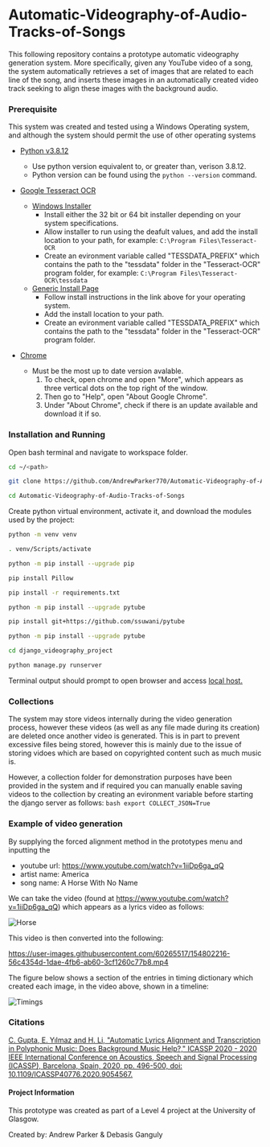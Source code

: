 # Automatic-Videography-of-Audio-Tracks-of-Songs

This following repository contains a prototype automatic videography generation system. More specifically, given any YouTube video of a song, the system automatically retrieves a set of images that are related to each line of the song, and inserts these images in an automatically created video track seeking to align these images with the background audio. 

### Prerequisite
This system was created and tested using a Windows Operating system, and although the system should permit the use of other operating systems 

* [Python v3.8.12](https://www.python.org/)
    * Use python version equivalent to, or greater than, verison 3.8.12.
    * Python version can be found using the ``` python --version ``` command.
* [Google Tesseract OCR](https://tesseract-ocr.github.io/tessdoc/Home.html)
    * [Windows Installer](https://github.com/UB-Mannheim/tesseract/wiki)
        * Install either the 32 bit or 64 bit installer depending on your system specifications.
        * Allow installer to run using the deafult values, and add the install location to your path, for example: ```C:\Program Files\Tesseract-OCR ```
        * Create an evironment variable called "TESSDATA_PREFIX" which contains the path to the "tessdata" folder in the "Tesseract-OCR" program folder, for example: ```C:\Program Files\Tesseract-OCR\tessdata```
    * [Generic Install Page](https://tesseract-ocr.github.io/tessdoc/Home.html)
        * Follow install instructions in the link above for your operating system.
        * Add the install location to your path.
        * Create an evironment variable called "TESSDATA_PREFIX" which contains the path to the "tessdata" folder in the "Tesseract-OCR" program folder.

* [Chrome](https://support.google.com/chrome/answer/95346?hl=en-GB&co=GENIE.Platform%3DDesktop)
    * Must be the most up to date version avalable.
        1. To check, open chrome and open "More", which appears as three vertical dots on the top right of the window.
        2. Then go to "Help", open "About Google Chrome".
        3. Under "About Chrome", check if there is an update available and download it if so.

### Installation and Running

Open bash terminal and navigate to workspace folder. 

```bash
cd ~/<path>
```
```bash
git clone https://github.com/AndrewParker770/Automatic-Videography-of-Audio-Tracks-of-Songs.git
```
```bash
cd Automatic-Videography-of-Audio-Tracks-of-Songs
```

Create python virtual environment, activate it, and download the modules used by the project:

```bash
python -m venv venv
```
```bash
. venv/Scripts/activate
```
```bash
python -m pip install --upgrade pip
```
```bash
pip install Pillow
```
```bash
pip install -r requirements.txt
```
```bash
python -m pip install --upgrade pytube
```
```bash
pip install git+https://github.com/ssuwani/pytube
```
```bash
python -m pip install --upgrade pytube
```
```bash
cd django_videography_project
```
```bash
python manage.py runserver
```
Terminal output should prompt to open browser and access [local host.](http://127.0.0.1:8000/)


### Collections
The system may store videos internally during the video generation process, however these videos (as well as any file made during its creation) are deleted once another video is generated. This is in part to prevent excessive files being stored, however this is mainly due to the issue of storing vidoes which are based on copyrighted content such as much music is.

However, a collection folder for demonstration purposes have been provided in the system and if required you can manually enable saving videos to the collection by creating an evironment variable before starting the django server as follows:
```bash export COLLECT_JSON=True ```

### Example of video generation
By supplying the forced alignment method in the prototypes menu and inputting the 
* youtube url: https://www.youtube.com/watch?v=1iiDp6ga_qQ
* artist name: America
* song name: A Horse With No Name

We can take the video (found at https://www.youtube.com/watch?v=1iiDp6ga_qQ) which appears as a lyrics video as follows:

![Horse](https://user-images.githubusercontent.com/60265517/154803583-861308dd-34c4-4c5d-92e0-bccca53493e6.PNG)

This video is then converted into the following:

https://user-images.githubusercontent.com/60265517/154802216-56c4354d-1dae-4fb6-ab60-3cf1260c77b8.mp4

The figure below shows a section of the entries in timing dictionary which created each image, in the video above, shown in a timeline:

![Timings](https://user-images.githubusercontent.com/60265517/154803847-f448016f-33b3-474a-b07c-99e7c93bc10c.PNG)

### Citations

[C. Gupta, E. Yılmaz and H. Li, "Automatic Lyrics Alignment and Transcription in Polyphonic Music: Does Background Music Help?," ICASSP 2020 - 2020 IEEE International Conference on Acoustics, Speech and Signal Processing (ICASSP), Barcelona, Spain, 2020, pp. 496-500, doi: 10.1109/ICASSP40776.2020.9054567.](https://ieeexplore.ieee.org/document/9054567)

#### Project Information

This prototype was created as part of a Level 4 project at the University of Glasgow.

Created by: Andrew Parker & Debasis Ganguly
